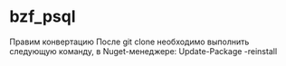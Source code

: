 # bzf_psql
Правим конвертацию
После git clone необходимо выполнить следующую команду, в Nuget-менеджере: Update-Package -reinstall
